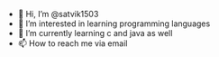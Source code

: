 - 👋 Hi, I’m @satvik1503
- 👀 I’m interested in learning programming languages
- 🌱 I’m currently learning c and java as well
- 📫 How to reach me via email
